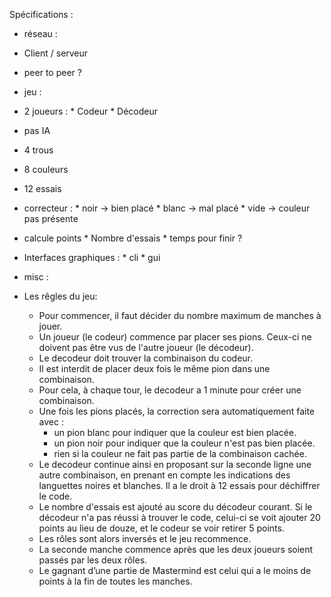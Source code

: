 Spécifications :

- réseau :
 - Client / serveur
 - peer to peer ?
 
- jeu :
 - 2 joueurs :
        * Codeur 
        * Décodeur
 - pas IA
 - 4 trous
 - 8 couleurs
 - 12 essais
 - correcteur :
        * noir -> bien placé
        * blanc -> mal placé
        * vide -> couleur pas présente
 - calcule points
        * Nombre d'essais
        * temps pour finir ?
 - Interfaces graphiques :
        * cli
        * gui
    
        
- misc : 

- Les rêgles du jeu:
    - Pour commencer, il faut décider du nombre maximum de manches à jouer.  
    - Un joueur (le codeur) commence par placer ses pions. Ceux-ci ne doivent pas être vus de l'autre joueur (le décodeur).
    - Le decodeur doit trouver la combinaison du codeur.
    - Il est interdit de placer deux fois le même pion dans une combinaison.
    - Pour cela, à chaque tour, le decodeur a 1 minute pour créer une combinaison.
    - Une fois les pions placés, la correction sera automatiquement faite avec : 
        * un pion blanc pour indiquer que la couleur est bien placée.
        * un pion noir pour indiquer que la couleur n'est pas bien placée.
        * rien si la couleur ne fait pas partie de la combinaison cachée.
    - Le decodeur continue ainsi en proposant sur la seconde ligne une autre combinaison, en prenant en compte les indications des languettes noires et blanches. Il a le droit à 12 essais pour déchiffrer le code.
    - Le nombre d'essais est ajouté au score du décodeur courant. Si le décodeur n'a pas réussi à trouver le code, celui-ci se voit ajouter 20 points au lieu de douze, et le codeur se voir retirer 5 points.
    - Les rôles sont alors inversés et le jeu recommence.
    - La seconde manche commence après que les deux joueurs soient passés par les deux rôles.
    - Le gagnant d’une partie de Mastermind est celui qui a le moins de points à la fin de toutes les manches.
    
